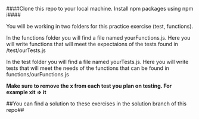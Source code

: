 ####Clone this repo to your local machine. Install npm packages using npm i####

You will be working in two folders for this practice exercise (test, functions).

In the functions folder you will find a file named yourFunctions.js. Here you will write functions that will meet the expectaions of the tests found in /test/ourTests.js

In the test folder you will find a file named yourTests.js. Here you will write tests that will meet the needs of the functions that can be found in functions/ourFunctions.js


**Make sure to remove the x from each test you plan on testing. For example xit => it**

##You can find a solution to these exercises in the solution branch of this repo##
